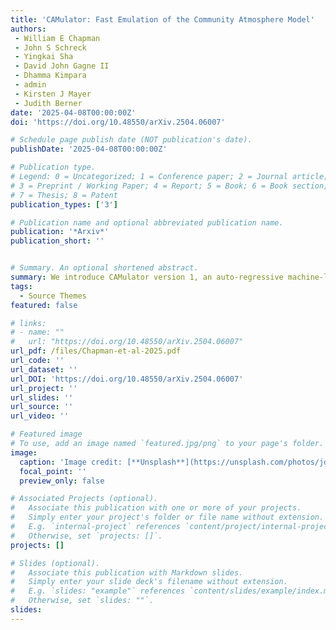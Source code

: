 ```yaml
---
title: 'CAMulator: Fast Emulation of the Community Atmosphere Model'
authors:
 - William E Chapman
 - John S Schreck
 - Yingkai Sha
 - David John Gagne II
 - Dhamma Kimpara
 - admin
 - Kirsten J Mayer
 - Judith Berner
date: '2025-04-08T00:00:00Z'
doi: 'https://doi.org/10.48550/arXiv.2504.06007'

# Schedule page publish date (NOT publication's date).
publishDate: '2025-04-08T00:00:00Z'

# Publication type.
# Legend: 0 = Uncategorized; 1 = Conference paper; 2 = Journal article;
# 3 = Preprint / Working Paper; 4 = Report; 5 = Book; 6 = Book section;
# 7 = Thesis; 8 = Patent
publication_types: ['3']

# Publication name and optional abbreviated publication name.
publication: '*Arxiv*'
publication_short: ''


# Summary. An optional shortened abstract.
summary: We introduce CAMulator version 1, an auto-regressive machine-learned (ML) emulator of the Community Atmosphere Model version 6 (CAM6) that simulates the next atmospheric state given the prescribed sea surface temperatures and incoming solar radiation. CAMulator explicitly conserves global dry air mass, moisture, and total atmospheric energy while remaining numerically stable over indefinite climate integrations. It successfully reproduces the annual CAM6 climatology and key modes of climate variability, including the El Niño-Southern Oscillation, the North Atlantic Oscillation, and the Pacific-North American pattern, with slightly muted variability. When forced with sea surface temperature (SST) outside the training distribution, CAMulator exhibits a systematic cold bias in high-latitude regions, particularly in boreal winter, likely due to the absence of interactive land and sea ice. Nonetheless, CAMulator achieves these results with a 350 times speedup over CAM6, making it an efficient alternative for generating large ensembles.
tags:
  - Source Themes
featured: false

# links:
# - name: ""
#   url: "https://doi.org/10.48550/arXiv.2504.06007"
url_pdf: /files/Chapman-et-al-2025.pdf
url_code: ''
url_dataset: ''
url_DOI: 'https://doi.org/10.48550/arXiv.2504.06007'
url_project: ''
url_slides: ''
url_source: ''
url_video: ''

# Featured image
# To use, add an image named `featured.jpg/png` to your page's folder.
image:
  caption: 'Image credit: [**Unsplash**](https://unsplash.com/photos/jdD8gXaTZsc)'
  focal_point: ''
  preview_only: false

# Associated Projects (optional).
#   Associate this publication with one or more of your projects.
#   Simply enter your project's folder or file name without extension.
#   E.g. `internal-project` references `content/project/internal-project/index.md`.
#   Otherwise, set `projects: []`.
projects: []

# Slides (optional).
#   Associate this publication with Markdown slides.
#   Simply enter your slide deck's filename without extension.
#   E.g. `slides: "example"` references `content/slides/example/index.md`.
#   Otherwise, set `slides: ""`.
slides:
---
```

